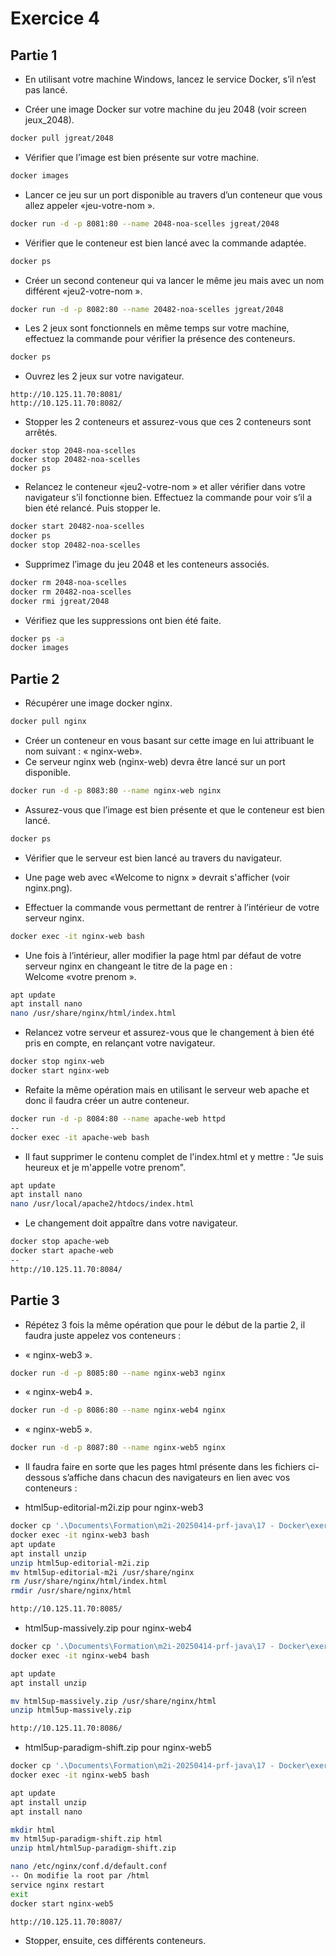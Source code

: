 # Exercice 4

## Partie 1

- En utilisant votre machine Windows, lancez le service Docker, s’il n’est pas lancé.

- Créer une image Docker sur votre machine du jeu 2048 (voir screen jeux_2048).

```bash
docker pull jgreat/2048
```

- Vérifier que l’image est bien présente sur votre machine.

```bash
docker images
```

- Lancer ce jeu sur un port disponible au travers d’un conteneur que vous allez appeler «jeu-votre-nom ». 

```bash
docker run -d -p 8081:80 --name 2048-noa-scelles jgreat/2048
```

- Vérifier que le conteneur est bien lancé avec la commande adaptée.

```bash
docker ps
```

- Créer un second conteneur qui va lancer le même jeu mais avec un nom différent «jeu2-votre-nom ».

```bash
docker run -d -p 8082:80 --name 20482-noa-scelles jgreat/2048
```

- Les 2 jeux sont fonctionnels en même temps sur votre machine, effectuez la commande pour vérifier la présence des conteneurs.

```bash
docker ps
```

- Ouvrez les 2 jeux sur votre navigateur. 

```
http://10.125.11.70:8081/
http://10.125.11.70:8082/
```

- Stopper les 2 conteneurs et assurez-vous que ces 2 conteneurs sont arrêtés.

```
docker stop 2048-noa-scelles
docker stop 20482-noa-scelles
docker ps
```

- Relancez le conteneur «jeu2-votre-nom » et aller vérifier dans votre navigateur s’il fonctionne bien. Effectuez la commande pour voir s’il a bien été relancé. Puis stopper le. 

```bash
docker start 20482-noa-scelles
docker ps
docker stop 20482-noa-scelles
```

- Supprimez l’image du jeu 2048 et les conteneurs associés.

```bash
docker rm 2048-noa-scelles
docker rm 20482-noa-scelles
docker rmi jgreat/2048
```

- Vérifiez que les suppressions ont bien été faite.

```bash
docker ps -a
docker images
```


## Partie 2


- Récupérer une image docker nginx.

```bash
docker pull nginx
```

- Créer un conteneur en vous basant sur cette image en lui attribuant le nom suivant : « nginx-web».
- Ce serveur nginx web (nginx-web) devra être lancé sur un port disponible.

```bash
docker run -d -p 8083:80 --name nginx-web nginx
```

- Assurez-vous que l’image est bien présente et que le conteneur est bien lancé.

```bash
docker ps
```

- Vérifier que le serveur est bien lancé au travers du navigateur.

- Une page web avec «Welcome to nignx » devrait s'afficher (voir nginx.png). 

- Effectuer la commande vous permettant de rentrer à l’intérieur de votre serveur nginx.

```bash
docker exec -it nginx-web bash
```

- Une fois à l’intérieur, aller modifier la page html par défaut de votre serveur nginx en changeant le titre de la page en :  
Welcome «votre prenom ».

```bash
apt update
apt install nano
nano /usr/share/nginx/html/index.html
```

- Relancez votre serveur et assurez-vous que le changement à bien été pris en compte, en relançant votre navigateur.

```bash
docker stop nginx-web
docker start nginx-web
```

- Refaite la même opération mais en utilisant le serveur web apache et donc il faudra créer un autre conteneur.

```bash
docker run -d -p 8084:80 --name apache-web httpd
--
docker exec -it apache-web bash
```

- Il faut supprimer le contenu complet de l'index.html et y mettre : "Je suis heureux et je m'appelle votre prenom".

```bash
apt update 
apt install nano
nano /usr/local/apache2/htdocs/index.html
```

- Le changement doit appaître dans votre navigateur.

```bash
docker stop apache-web
docker start apache-web
--
http://10.125.11.70:8084/
```

## Partie 3


- Répétez 3 fois la même opération que pour le début de la partie 2, il faudra juste appelez vos conteneurs :

- « nginx-web3 ».

```bash
docker run -d -p 8085:80 --name nginx-web3 nginx
```

- « nginx-web4 ».

```bash
docker run -d -p 8086:80 --name nginx-web4 nginx
```

- « nginx-web5 ».

```bash
docker run -d -p 8087:80 --name nginx-web5 nginx
```

- Il faudra faire en sorte que les pages html présente dans les fichiers ci-dessous s’affiche dans chacun des navigateurs en lien avec vos conteneurs :

- html5up-editorial-m2i.zip pour nginx-web3

```bash
docker cp '.\Documents\Formation\m2i-20250414-prf-java\17 - Docker\exercices\files_tp_conteneur\html5up-editorial-m2i.zip' nginx-web3:/html5up-editorial-m2i.zip
docker exec -it nginx-web3 bash
apt update
apt install unzip
unzip html5up-editorial-m2i.zip
mv html5up-editorial-m2i /usr/share/nginx
rm /usr/share/nginx/html/index.html
rmdir /usr/share/nginx/html

http://10.125.11.70:8085/
```

- html5up-massively.zip pour nginx-web4

```bash
docker cp '.\Documents\Formation\m2i-20250414-prf-java\17 - Docker\exercices\files_tp_conteneur\html5up-massively.zip' nginx-web4:/html5up-massively.zip
docker exec -it nginx-web4 bash

apt update
apt install unzip

mv html5up-massively.zip /usr/share/nginx/html
unzip html5up-massively.zip

http://10.125.11.70:8086/
```

- html5up-paradigm-shift.zip pour nginx-web5

```bash
docker cp '.\Documents\Formation\m2i-20250414-prf-java\17 - Docker\exercices\files_tp_conteneur\html5up-paradigm-shift.zip' nginx-web5:/html5up-paradigm-shift.zip
docker exec -it nginx-web5 bash

apt update
apt install unzip
apt install nano

mkdir html
mv html5up-paradigm-shift.zip html
unzip html/html5up-paradigm-shift.zip

nano /etc/nginx/conf.d/default.conf
-- On modifie la root par /html
service nginx restart
exit
docker start nginx-web5

http://10.125.11.70:8087/
```



- Stopper, ensuite, ces différents conteneurs.
